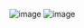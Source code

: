 ![image](https://github.com/JakubSencio/YourBeauty/assets/116436495/3ca098eb-fb85-44f9-80b3-08b53116b353)
![image](https://github.com/JakubSencio/YourBeauty/assets/116436495/5c5721d3-55e8-43f8-8ab4-73b881610787)
